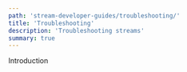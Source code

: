 ```yaml
---
path: 'stream-developer-guides/troubleshooting/'
title: 'Troubleshooting'
description: 'Troubleshooting streams'
summary: true
---
```


Introduction
